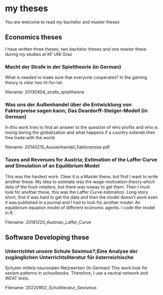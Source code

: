 # my theses
You are welcome to read my bachelor and master theses

## Economics theses
I have written three theses, two bachelor theses and one master these during my studies at KF UNI Graz

### Macht der Strafe in der Spieltheorie (in German)
What is needed to make sure that everyone cooperates? In the gaming theory is clear two tit-for-tat.

filename: 20130404_strafe_spieltheorie

 
### Was uns der Außenhandel über die Entwicklung von Faktorpreise sagen kann; Das Deardorff-Steiger-Modell (in German)
In this work tries to find an answer to the question of who profits and who is losing during the globalization and what happens if a country extends their free trade with the world

filename: 20140210_Aussenhandel_Faktorpreise.pdf

### Taxes and Revenues for Austria; Estimation of the Laffer Curve and Simulation of an Equilibrium Model
This was the hardest work. Clear it is a Master these, but first I want to write another these. My Idea to estimate was the wage-motivation-theory which data of the food-retailers, but there was noway to get them.
Then I must look for another these, this was the Laffer Curve estimation. Long story short, first it was hard to get the data and then the model doesn't work even it was published in a journal and I had to look for another model. An equilibrium equation model of different economic agents.
I code the model in R.

Filename: 20181220_Austrian_Laffer_Curve

## Software Developing these

### Unterrichtet unsere Schule Seximus?;Eine Analyse der zugänglichen Unterrichtsliteratur für österreichische
Schulen mittels neuronalen Netzwerken (In German)
This work look for sexism patterns in schoolbooks. Therefore, I use a neutral network and WEAT tests. 

Filename: 20220902_Schulliteratur_Sexismus
